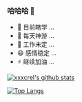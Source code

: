 ### 哈哈哈 👋

- 🔭 目前瞎学 ...
- 🌱 每天神游 ...
- 🤔 工作未定 ...
- 😄 感情稳定 ...
- ⚡ 继续加油 ...

[![xxxcrel's github stats](https://github-readme-stats.vercel.app/api?username=xxxcrel&show_icons=true$theme=onedark)](https://github.com/anuraghazra/github-readme-stats)

[![Top Langs](https://github-readme-stats.vercel.app/api/top-langs/?username=xxxcrel&theme=onedark)](https://github.com/anuraghazra/github-readme-stats)
